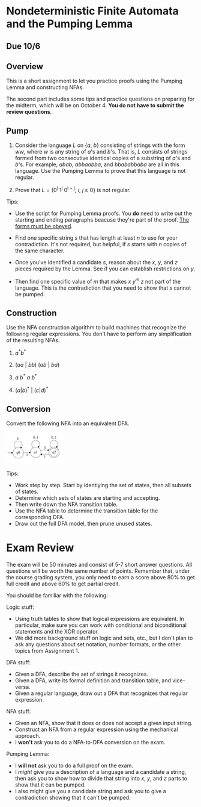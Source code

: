 # Nondeterministic Finite Automata and the Pumping Lemma

## Due 10/6

## Overview

This is a short assignment to let you practice proofs using the Pumping Lemma and constructing NFAs.

The second part includes some tips and practice questions on preparing for the midterm, which will be on October 4. **You do not have to submit the review questions**.


## Pump

1. Consider the language *L* on {*a*, *b*} consisting of strings with the form *ww*, where *w* is any string of *a*'s and *b*'s. That is, *L* consists of strings formed from two consecutive identical copies of a substring of *a*'s and *b*'s. For example, *abab*, *abbaabba*, and *bbababbaba* are all in this language. Use the Pumping Lemma to prove that this language is not regular.

2. Prove that *L* = {0<sup>i</sup> 1<sup>j</sup> 0<sup>i + j</sup>; *i*, *j* ≥ 0} is not regular.

Tips:

- Use the script for Pumping Lemma proofs. You **do** need to write out the starting and ending paragraphs beacuse they're part of the proof. [The forms must be obeyed](https://dune.fandom.com/wiki/Great_Convention).

- Find one specific string *s* that has length at least *n* to use for your contradiction. It's not required, but helpful, if *s* starts with *n* copies of the same character.

- Once you've identified a candidate *s*, reason about the *x*, *y*, and *z* pieces required by the Lemma. See if you can establish restrictions on *y*.

- Then find one specific value of *m* that makes *x* *y*<sup>*m*</sup> *z* not part of the language. This is the contradiction that you need to show that *s* cannot be pumped.


## Construction

Use the NFA construction algorithm to build machines that recognize the following regular expressions. You don't have to perform any simplification of the resulting NFAs.

1. *a*<sup>\*</sup>*b*<sup>\*</sup>

2. (*aa* | *bb*) (*ab* | *ba*)

3. *a* *b*<sup>\*</sup> *a* *b*<sup>\*</sup>

4. (*a*|*b*)<sup>\*</sup> | (*c*|*d*)<sup>\*</sup>


## Conversion

Convert the following NFA into an equivalent DFA.

<img src="nfa.jpg" width="30%" />

Tips:

- Work step by step. Start by identiying the set of states, then all subsets of states.
- Determine which sets of states are starting and accepting.
- Then write down the NFA transition table.
- Use the NFA table to determine the transition table for the corresponding DFA.
- Draw out the full DFA model, then prune unused states.

# Exam Review

The exam will be 50 minutes and consist of 5-7 short answer questions. All questions will be worth the same number of points. Remember that, under the course grading system, you only need to earn a score above 80% to get full credit and above 60% to get partial credit.

You should be familiar with the following:

Logic stuff:

- Using truth tables to show that logical expressions are equivalent. In particular, make sure you can work with conditional and biconditional statements and the XOR operator.
- We did more background stuff on logic and sets, etc., but I don't plan to ask any questions about set notation, number formats, or the other topics from Assignment 1.

DFA stuff:

- Given a DFA, describe the set of strings it recognizes.
- Given a DFA, write its formal definition and transition table, and vice-versa.
- Given a regular language, draw out a DFA that recognizes that regular expression.

NFA stuff:

- Given an NFA, show that it does or does not accept a given input string.
- Construct an NFA from a regular expression using the mechanical approach.
- I **won't** ask you to do a NFA-to-DFA conversion on the exam.

Pumping Lemma:

- I **will not**  ask you to do a full proof on the exam.
- I *might* give you a description of a language and a candidate a string, then ask you to show how to divide that string into *x*, *y*, and *z* parts to show that it can be pumped.
- I also might give you a candidate string and ask you to give a contradiction showing that it can't be pumped.
